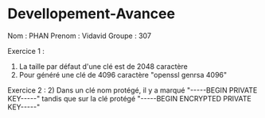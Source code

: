 # Devellopement-Avancee

Nom : PHAN
Prenom : Vidavid
Groupe : 307

Exercice 1 : 
1) La taille par défaut d'une clé est de 2048 caractère
2) Pour généré une clé de 4096 caractère "openssl genrsa 4096"

Exercice 2 :
2) Dans un clé nom protégé, il y a marqué "-----BEGIN PRIVATE KEY-----" tandis que sur la clé protégé "-----BEGIN ENCRYPTED PRIVATE KEY-----"
